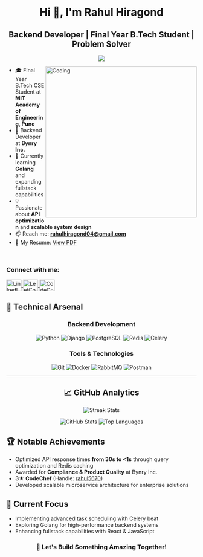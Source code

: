 <h1 align="center">Hi 👋, I'm Rahul Hiragond</h1>
<h2 align="center">Backend Developer | Final Year B.Tech Student | Problem Solver</h2>
<p align="center">
  <img src="https://readme-typing-svg.demolab.com/?lines=Hello! I'm Rahul Hiragond;Backend Developer 👨💻;Problem Solver 🧠;Continuous Learner 📚&font=Fira%20Code&center=true&width=440&height=45&color=#37bcf7&vCenter=true&size=22&pause=1000">
</p>

<img align="right" alt="Coding" width="400" src="https://www.wingstechsolutions.com/wp-content/uploads/2022/03/full-stack-development.gif"/>

- 🎓 Final Year B.Tech CSE Student at **MIT Academy of Engineering, Pune**
- 💼 Backend Developer at **Bynry Inc.**
- 🌱 Currently learning **Golang** and expanding fullstack capabilities
- 💡 Passionate about **API optimization** and **scalable system design**
- 📫 Reach me: **rahulhiragond04@gmail.com**
- 📄 My Resume: [View PDF](https://drive.google.com/file/d/1DfzIqXCfVaIteZhoz-q9-4ohq6-WlZ3e/view?usp=sharing)

<br/>

<h3 align="left">Connect with me:</h3>
<p align="left">
  <a href="https://www.linkedin.com/in/rahul-hiragond/" target="blank">
    <img align="center" src="https://raw.githubusercontent.com/rahuldkjain/github-profile-readme-generator/master/src/images/icons/Social/linked-in-alt.svg" alt="LinkedIn" height="30" width="40"/>
  </a>
  <a href="https://leetcode.com/rahul4257/" target="blank">
    <img align="center" src="https://raw.githubusercontent.com/rahuldkjain/github-profile-readme-generator/master/src/images/icons/Social/leet-code.svg" alt="LeetCode" height="30" width="40"/>
  </a>
  <a href="https://www.codechef.com/users/rahul5670" target="blank">
    <img align="center" src="https://cdn.jsdelivr.net/npm/simple-icons@3.1.0/icons/codechef.svg" alt="CodeChef" height="30" width="40"/>
  </a>
</p>

## 🚀 Technical Arsenal
<div align="center">
 
 <div align="center"><h3 align="center">Backend Development</h3>
<img src="https://img.shields.io/badge/Python-3776AB?style=for-the-badge&logo=python&logoColor=white" align="center" alt="Python">
<img src="https://img.shields.io/badge/Django-092E20?style=for-the-badge&logo=django&logoColor=white" align="center" alt="Django">
<img src="https://img.shields.io/badge/PostgreSQL-316192?style=for-the-badge&logo=postgresql&logoColor=white" align="center" alt="PostgreSQL">
<img src="https://img.shields.io/badge/Redis-DC382D?style=for-the-badge&logo=redis&logoColor=white" align="center" alt="Redis">
<img src="https://img.shields.io/badge/Celery-37814A?style=for-the-badge&logo=celery&logoColor=white" align="center" alt="Celery">
</div>

<div align="center"><h3 align="center">Tools & Technologies</h3>
<img src="https://img.shields.io/badge/Git-F05032?style=for-the-badge&logo=git&logoColor=white" align="center" alt="Git">
<img src="https://img.shields.io/badge/Docker-2496ED?style=for-the-badge&logo=docker&logoColor=white" align="center" alt="Docker">
<img src="https://img.shields.io/badge/RabbitMQ-FF6600?style=for-the-badge&logo=rabbitmq&logoColor=white" align="center" alt="RabbitMQ">
<img src="https://img.shields.io/badge/Postman-FF6C37?style=for-the-badge&logo=postman&logoColor=white" align="center" alt="Postman">
</div>
</div>

<hr/>

<h2 align="center">📈 GitHub Analytics</h2>
<p align="center">
  <img alt="Streak Stats" src="https://github-readme-streak-stats.herokuapp.com/?user=rahul4507&theme=tokyonight"/>
</p>

<p align="center">
  <img alt="GitHub Stats" src="https://github-readme-stats.vercel.app/api?username=rahul4507&show_icons=true&theme=tokyonight"/>
  <img alt="Top Languages" src="https://github-readme-stats.vercel.app/api/top-langs/?username=rahul4507&layout=compact&theme=tokyonight"/>
</p>

## 🏆 Notable Achievements
- Optimized API response times **from 30s to <1s** through query optimization and Redis caching
- Awarded for **Compliance & Product Quality** at Bynry Inc.
- **3★ CodeChef** (Handle: [rahul5670](https://www.codechef.com/users/rahul5670))
- Developed scalable microservice architecture for enterprise solutions

## 🔭 Current Focus
- Implementing advanced task scheduling with Celery beat
- Exploring Golang for high-performance backend systems
- Enhancing fullstack capabilities with React & JavaScript

<h3 align="center">🚀 Let's Build Something Amazing Together!</h3>
